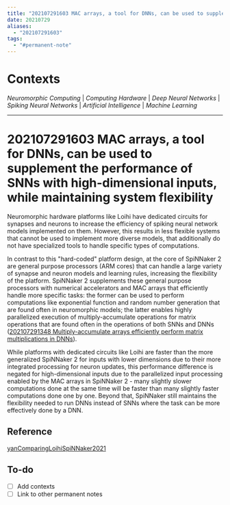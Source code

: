 ```yaml
---
title: "202107291603 MAC arrays, a tool for DNNs, can be used to supplement the performance of SNNs with high-dimensional inputs, while maintaining system flexibility"
date: 20210729
aliases:
  - "202107291603"
tags:
  - "#permanent-note"
---
```


# Contexts

*Neuromorphic Computing* | *Computing Hardware* | *Deep Neural Networks* | *Spiking Neural Networks* | *Artificial Intelligence* | *Machine Learning*

---

# 202107291603 MAC arrays, a tool for DNNs, can be used to supplement the performance of SNNs with high-dimensional inputs, while maintaining system flexibility

Neuromorphic hardware platforms like Loihi have dedicated circuits for synapses and neurons to increase the efficiency of spiking neural network models implemented on them. However, this results in less flexible systems that cannot be used to implement more diverse models, that additionally do not have specialized tools to handle specific types of computations.

In contrast to this "hard-coded" platform design, at the core of SpiNNaker 2 are general purpose processors (ARM cores) that can handle a large variety of synapse and neuron models and learning rules, increasing the flexibility of the platform. SpiNNaker 2 supplements these general purpose processors with numerical accelerators and MAC arrays that efficiently handle more specific tasks: the former can be used to perform computations like exponential function and random number generation that are found often in neuromorphic models; the latter enables highly parallelized execution of multiply-accumulate operations for matrix operations that are found often in the operations of both SNNs and DNNs ([202107291348 Multiply-accumulate arrays efficiently perform matrix multiplications in DNNs](202107291348-Multiply-accumulate-arrays-efficiently-perform-matrix-multiplications-in-DNNs.md)).

While platforms with dedicated circuits like Loihi are faster than the more generalized SpiNNaker 2 for inputs with lower dimensions due to their more integrated processing for neuron updates, this performance difference is negated for high-dimensional inputs due to the parallelized input processing enabled by the MAC arrays in SpiNNaker 2 - many slightly slower computations done at the same time will be faster than many slightly faster computations done one by one. Beyond that, SpiNNaker still maintains the flexibility needed to run DNNs instead of SNNs where the task can be more effectively done by a DNN.

## Reference

[yanComparingLoihiSpiNNaker2021](../3.-Literature-Notes/yanComparingLoihiSpiNNaker2021.md)

## To-do

* [ ] Add contexts
* [ ] Link to other permanent notes
